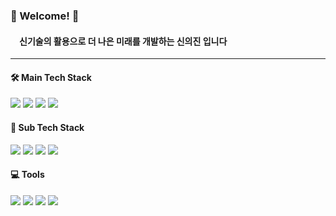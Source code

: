 ### 👋 Welcome! 👋
####   신기술의 활용으로 더 나은 미래를 개발하는 신의진 입니다

***

#### 🛠 Main Tech Stack
<img src="https://img.shields.io/badge/Spring-6DB33F?style=flat&logo=Spring&logoColor=white"/></a> 
<img src="https://img.shields.io/badge/Python-3776AB?style=flat&logo=Python&logoColor=white"/></a>
<img src="https://img.shields.io/badge/TensorFlow-FF6F00?style=flat&logo=TensorFlow&logoColor=white"/></a> 
<img src="https://img.shields.io/badge/PyTorch-EE4C2C?style=flat&logo=PyTorch&logoColor=white"/></a> 

 
#### 🔧 Sub Tech Stack
<img src="https://img.shields.io/badge/Docker-2CA5E0?style=flat-square&logo=docker&logoColor=white"/></a> 
<img src="https://img.shields.io/badge/kubernetes-326ce5.svg?&style=flat-square&logo=kubernetes&logoColor=white"></a>
<img src="https://img.shields.io/badge/Jenkins-D24939?style=flat-square&logo=jenkins&logoColor=white"></a>
<img src="https://img.shields.io/badge/Python-3766AB?style=flat-square&logo=Python&logoColor=white"/></a> 
             
#### 💻 Tools
<img src="https://img.shields.io/badge/vscode-5C2D91?style=flat-square&logo=visual%20studio&logoColor=white"></a>
<img src="https://img.shields.io/badge/VIM-%2311AB00.svg?&style=flat-square&logo=vim&logoColor=whit"></a>
<img src="https://img.shields.io/badge/VMware-231f20?style=flat-square&logo=VMware&logoColor=white"></a>
<img src="https://img.shields.io/badge/GIT-E44C30?style=flat-square&logo=git&logoColor=white"></a>
